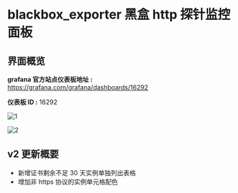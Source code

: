 # blackbox_exporter 黑盒 http 探针监控面板

## 界面概览

**grafana 官方站点仪表板地址 :** https://grafana.com/grafana/dashboards/16292

**仪表板 ID :** 16292

![1](https://grafana.com/api/dashboards/16292/images/12166/image)

![2](https://grafana.com/api/dashboards/16292/images/12167/image)

## v2 更新概要

- 新增证书剩余不足 30 天实例单独列出表格
- 增加非 https 协议的实例单元格配色 
